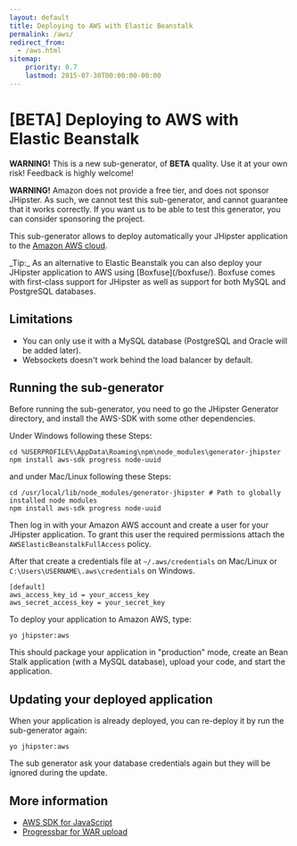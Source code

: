 ```yaml
---
layout: default
title: Deploying to AWS with Elastic Beanstalk
permalink: /aws/
redirect_from:
  - /aws.html
sitemap:
    priority: 0.7
    lastmod: 2015-07-30T00:00:00-00:00
---
```


# <i class="fa fa-cloud-upload"></i> [BETA] Deploying to AWS with Elastic Beanstalk

**WARNING!** This is a new sub-generator, of **BETA** quality. Use it at your own risk! Feedback is highly welcome!

**WARNING!** Amazon does not provide a free tier, and does not sponsor JHipster. As such, we cannot test this sub-generator, and cannot guarantee that it works correctly. If you want us to be able to test this generator, you can consider sponsoring the project.

This sub-generator allows to deploy automatically your JHipster application to the [Amazon AWS cloud](https://aws.amazon.com/).

<div class="alert alert-info">_Tip:_ As an alternative to Elastic Beanstalk you can also deploy your JHipster application to AWS using [Boxfuse](/boxfuse/).  
Boxfuse comes with first-class support for JHipster as well as support for both MySQL and PostgreSQL databases.</div>

## Limitations

*   You can only use it with a MySQL database (PostgreSQL and Oracle will be added later).
*   Websockets doesn't work behind the load balancer by default.

## Running the sub-generator

Before running the sub-generator, you need to go the JHipster Generator directory, and install the AWS-SDK with some other dependencies.

Under Windows following these Steps:

```
cd %USERPROFILE%\AppData\Roaming\npm\node_modules\generator-jhipster
npm install aws-sdk progress node-uuid
```

and under Mac/Linux following these Steps:

```
cd /usr/local/lib/node_modules/generator-jhipster # Path to globally installed node modules
npm install aws-sdk progress node-uuid
```

Then log in with your Amazon AWS account and create a user for your JHipster application. To grant this user the required permissions attach the `AWSElasticBeanstalkFullAccess` policy.

After that create a credentials file at `~/.aws/credentials` on Mac/Linux or `C:\Users\USERNAME\.aws\credentials` on Windows.

```
[default]
aws_access_key_id = your_access_key
aws_secret_access_key = your_secret_key
```

To deploy your application to Amazon AWS, type:

`yo jhipster:aws`

This should package your application in "production" mode, create an Bean Stalk application (with a MySQL database), upload your code, and start the application.

## Updating your deployed application

When your application is already deployed, you can re-deploy it by run the sub-generator again:

`yo jhipster:aws`

The sub generator ask your database credentials again but they will be ignored during the update.

## More information

*   [AWS SDK for JavaScript](http://aws.amazon.com/sdk-for-node-js)
*   [Progressbar for WAR upload](https://github.com/tj/node-progress)
